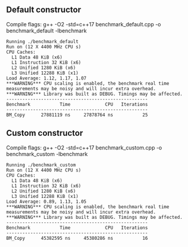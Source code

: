 ## Default constructor
Compile flags: g++ -O2 -std=c++17 benchmark_default.cpp -o benchmark_default -lbenchmark

```text
Running ./benchmark_default
Run on (12 X 4400 MHz CPU s)
CPU Caches:
  L1 Data 48 KiB (x6)
  L1 Instruction 32 KiB (x6)
  L2 Unified 1280 KiB (x6)
  L3 Unified 12288 KiB (x1)
Load Average: 1.12, 1.17, 1.07
***WARNING*** CPU scaling is enabled, the benchmark real time measurements may be noisy and will incur extra overhead.
***WARNING*** Library was built as DEBUG. Timings may be affected.
-----------------------------------------------------
Benchmark           Time             CPU   Iterations
-----------------------------------------------------
BM_Copy      27881119 ns     27878764 ns           25
```


## Custom constructor
Compile flags: g++ -O2 -std=c++17 benchmark_custom.cpp -o benchmark_custom -lbenchmark

```text
Running ./benchmark_custom
Run on (12 X 4400 MHz CPU s)
CPU Caches:
  L1 Data 48 KiB (x6)
  L1 Instruction 32 KiB (x6)
  L2 Unified 1280 KiB (x6)
  L3 Unified 12288 KiB (x1)
Load Average: 0.89, 1.13, 1.05
***WARNING*** CPU scaling is enabled, the benchmark real time measurements may be noisy and will incur extra overhead.
***WARNING*** Library was built as DEBUG. Timings may be affected.
-----------------------------------------------------
Benchmark           Time             CPU   Iterations
-----------------------------------------------------
BM_Copy      45382595 ns     45380286 ns           16
```
